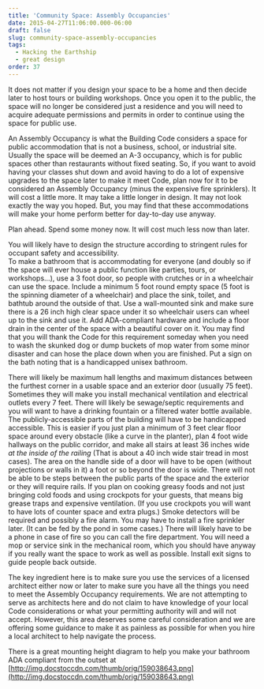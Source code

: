 ```yaml
---
title: 'Community Space: Assembly Occupancies'
date: 2015-04-27T11:06:00.000-06:00
draft: false
slug: community-space-assembly-occupancies
tags:
  - Hacking the Earthship
  - great design
order: 37
---
```


It does not matter if you design your space to be a home and then decide later to host tours or building workshops. Once you open it to the public, the space will no longer be considered just a residence and you will need to acquire adequate permissions and permits in order to continue using the space for public use.  

An Assembly Occupancy is what the Building Code considers a space for public accommodation that is not a business, school, or industrial site. Usually the space will be deemed an A-3 occupancy, which is for public spaces other than restaurants without fixed seating. So, if you want to avoid having your classes shut down and avoid having to do a lot of expensive upgrades to the space later to make it meet Code, plan now for it to be considered an Assembly Occupancy (minus the expensive fire sprinklers). It will cost a little more. It may take a little longer in design. It may not look exactly the way you hoped. But, you may find that these accommodations will make your home perform better for day-to-day use anyway.  

Plan ahead. Spend some money now. It will cost much less now than later.  

You will likely have to design the structure according to stringent rules for occupant safety and accessibility.  
To make a bathroom that is accommodating for everyone (and doubly so if the space will ever house a public function like parties, tours, or workshops...), use a 3 foot door, so people with crutches or in a wheelchair can use the space. Include a minimum 5 foot round empty space (5 foot is the spinning diameter of a wheelchair) and place the sink, toilet, and bathtub around the outside of that. Use a wall-mounted sink and make sure there is a 26 inch high clear space under it so wheelchair users can wheel up to the sink and use it. Add ADA-compliant hardware and include a floor drain in the center of the space with a beautiful cover on it. You may find that you will thank the Code for this requirement someday when you need to wash the skunked dog or dump buckets of mop water from some minor disaster and can hose the place down when you are finished. Put a sign on the bath noting that is a handicapped unisex bathroom.  

There will likely be maximum hall lengths and maximum distances between the furthest corner in a usable space and an exterior door (usually 75 feet). Sometimes they will make you install mechanical ventilation and electrical outlets every 7 feet. There will likely be sewage/septic requirements and you will want to have a drinking fountain or a filtered water bottle available. The publicly-accessible parts of the building will have to be handicapped accessible. This is easier if you just plan a minimum of 3 feet clear floor space around every obstacle (like a curve in the planter), plan 4 foot wide hallways on the public corridor, and make all stairs at least 36 inches wide _at the inside of the railing_ (That is about a 40 inch wide stair tread in most cases). The area on the handle side of a door will have to be open (without projections or walls in it) a foot or so beyond the door is wide. There will not be able to be steps between the public parts of the space and the exterior or they will require rails. If you plan on cooking greasy foods and not just bringing cold foods and using crockpots for your guests, that means big grease traps and expensive ventilation. (If you use crockpots you will want to have lots of counter space and extra plugs.) Smoke detectors will be required and possibly a fire alarm. You may have to install a fire sprinkler later. (It can be fed by the pond in some cases.) There will likely have to be a phone in case of fire so you can call the fire department. You will need a mop or service sink in the mechanical room, which you should have anyway if you really want the space to work as well as possible. Install exit signs to guide people back outside.  

The key ingredient here is to make sure you use the services of a licensed architect either now or later to make sure you have all the things you need to meet the Assembly Occupancy requirements. We are not attempting to serve as architects here and do not claim to have knowledge of your local Code considerations or what your permitting authority will and will not accept. However, this area deserves some careful consideration and we are offering some guidance to make it as painless as possible for when you hire a local architect to help navigate the process.  

There is a great mounting height diagram to help you make your bathroom ADA compliant from the outset at [http://img.docstoccdn.com/thumb/orig/159038643.png](http://img.docstoccdn.com/thumb/orig/159038643.png)
